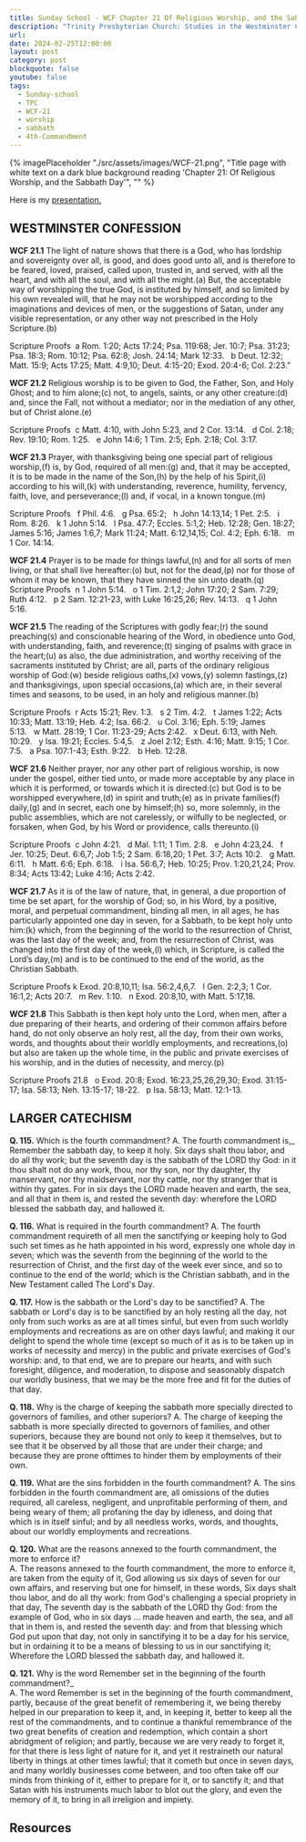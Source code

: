 ```yaml
---
title: Sunday School - WCF Chapter 21 Of Religious Worship, and the Sabbath Day
description: "Trinity Presbyterian Church: Studies in the Westminster Confession of Faith on Religious Worship, and the Sabbath Day"
url: 
date: 2024-02-25T12:00:00
layout: post
category: post
blockquote: false
youtube: false
tags:
  - Sunday-school
  - TPC
  - WCF-21
  - worship
  - sabbath
  - 4th-Commandment
---
```


{% imagePlaceholder "./src/assets/images/WCF-21.png", "Title page with white text on a dark blue background reading 'Chapter 21: Of Religious Worship, and the Sabbath Day'", "" %}

Here is my [presentation.](https://www.dropbox.com/scl/fi/tesssb2wdonpefqqn3cc5/2024-02-25-WCF-21.pdf?rlkey=owxocofxxxqw1dzhps2anl8au&dl=0)

## WESTMINSTER CONFESSION

**WCF 21.1** The light of nature shows that there is a God, who has lordship and sovereignty over all, is good, and does good unto all, and is therefore to be feared, loved, praised, called upon, trusted in, and served, with all the heart, and with all the soul, and with all the might.(a) But, the acceptable way of worshipping the true God, is instituted by himself, and so limited by his own revealed will, that he may not be worshipped according to the imaginations and devices of men, or the suggestions of Satan, under any visible representation, or any other way not prescribed in the Holy Scripture.(b)

Scripture Proofs  a Rom. 1:20; Acts 17:24; Psa. 119:68; Jer. 10:7; Psa. 31:23; Psa. 18:3; Rom. 10:12; Psa. 62:8; Josh. 24:14; Mark 12:33.   b Deut. 12:32; Matt. 15:9; Acts 17:25; Matt. 4:9,10; Deut. 4:15-20; Exod. 20:4-6; Col. 2:23.”

**WCF 21.2** Religious worship is to be given to God, the Father, Son, and Holy Ghost; and to him alone;(c) not, to angels, saints, or any other creature:(d) and, since the Fall, not without a mediator; nor in the mediation of any other, but of Christ alone.(e)

Scripture Proofs  c Matt. 4:10, with John 5:23, and 2 Cor. 13:14.   d Col. 2:18; Rev. 19:10; Rom. 1:25.   e John 14:6; 1 Tim. 2:5; Eph. 2:18; Col. 3:17.       

**WCF 21.3** Prayer, with thanksgiving being one special part of religious worship,(f) is, by God, required of all men:(g) and, that it may be accepted, it is to be made in the name of the Son,(h) by the help of his Spirit,(i) according to his will,(k) with understanding, reverence, humility, fervency, faith, love, and perseverance;(l) and, if vocal, in a known tongue.(m)

Scripture Proofs   f Phil. 4:6.   g Psa. 65:2;   h John 14:13,14; 1 Pet. 2:5.   i Rom. 8:26.   k 1 John 5:14.   l Psa. 47:7; Eccles. 5:1,2; Heb. 12:28; Gen. 18:27; James 5:16; James 1:6,7; Mark 11:24; Matt. 6:12,14,15; Col. 4:2; Eph. 6:18.   m 1 Cor. 14:14.
       
**WCF 21.4** Prayer is to be made for things lawful,(n) and for all sorts of men living, or that shall live hereafter:(o) but, not for the dead,(p) nor for those of whom it may be known, that they have sinned the sin unto death.(q)
Scripture Proofs  n 1 John 5:14.   o 1 Tim. 2:1,2; John 17:20; 2 Sam. 7:29; Ruth 4:12.   p 2 Sam. 12:21-23, with Luke 16:25,26; Rev. 14:13.   q 1 John 5:16.

**WCF 21.5** The reading of the Scriptures with godly fear;(r) the sound preaching(s) and conscionable hearing of the Word, in obedience unto God, with understanding, faith, and reverence;(t) singing of psalms with grace in the heart;(u) as also, the due administration, and worthy receiving of the sacraments instituted by Christ; are all, parts of the ordinary religious worship of God:(w) beside religious oaths,(x) vows,(y) solemn fastings,(z) and thanksgivings, upon special occasions,(a) which are, in their several times and seasons, to be used, in an holy and religious manner.(b)

Scripture Proofs  r Acts 15:21; Rev. 1:3.   s 2 Tim. 4:2.   t James 1:22; Acts 10:33; Matt. 13:19; Heb. 4:2; Isa. 66:2.   u Col. 3:16; Eph. 5:19; James 5:13.   w Matt. 28:19; 1 Cor. 11:23-29; Acts 2:42.   x Deut. 6:13, with Neh. 10:29.   y Isa. 19:21; Eccles. 5:4,5.   z Joel 2:12; Esth. 4:16; Matt. 9:15; 1 Cor. 7:5.   a Psa. 107:1-43; Esth. 9:22.   b Heb. 12:28.

**WCF 21.6** Neither prayer, nor any other part of religious worship, is now under the gospel, either tied unto, or made more acceptable by any place in which it is performed, or towards which it is directed:(c) but God is to be worshipped everywhere,(d) in spirit and truth;(e) as in private families(f) daily,(g) and in secret, each one by himself;(h) so, more solemnly, in the public assemblies, which are not carelessly, or wilfully to be neglected, or forsaken, when God, by his Word or providence, calls thereunto.(i)

Scripture Proofs  c John 4:21.   d Mal. 1:11; 1 Tim. 2:8.   e John 4:23,24.   f Jer. 10:25; Deut. 6:6,7; Job 1:5; 2 Sam. 6:18,20; 1 Pet. 3:7; Acts 10:2.   g Matt. 6:11.   h Matt. 6:6; Eph. 6:18.   i Isa. 56:6,7; Heb. 10:25; Prov. 1:20,21,24; Prov. 8:34; Acts 13:42; Luke 4:16; Acts 2:42.

**WCF 21.7** As it is of the law of nature, that, in general, a due proportion of time be set apart, for the worship of God; so, in his Word, by a positive, moral, and perpetual commandment, binding all men, in all ages, he has particularly appointed one day in seven, for a Sabbath, to be kept holy unto him:(k) which, from the beginning of the world to the resurrection of Christ, was the last day of the week; and, from the resurrection of Christ, was changed into the first day of the week,(l) which, in Scripture, is called the Lord’s day,(m) and is to be continued to the end of the world, as the Christian Sabbath.

Scripture Proofs k Exod. 20:8,10,11; Isa. 56:2,4,6,7.   l Gen. 2:2,3; 1 Cor. 16:1,2; Acts 20:7.   m Rev. 1:10.   n Exod. 20:8,10, with Matt. 5:17,18.

**WCF 21.8** This Sabbath is then kept holy unto the Lord, when men, after a due preparing of their hearts, and ordering of their common affairs before hand, do not only observe an holy rest, all the day, from their own works, words, and thoughts about their worldly employments, and recreations,(o) but also are taken up the whole time, in the public and private exercises of his worship, and in the duties of necessity, and mercy.(p)

Scripture Proofs 21.8   o Exod. 20:8; Exod. 16:23,25,26,29,30; Exod. 31:15-17; Isa. 58:13; Neh. 13:15-17; 18-22.   p Isa. 58:13; Matt. 12:1-13.

## LARGER CATECHISM

**Q. 115.** Which is the fourth commandment?
A. The fourth commandment is,_ Remember the sabbath day, to keep it holy. Six days shalt thou labor, and do all thy work; but the seventh day is the sabbath of the LORD thy God: in it thou shalt not do any work, thou, nor thy son, nor thy daughter, thy manservant, nor thy maidservant, nor thy cattle, nor thy stranger that is within thy gates. For in six days the LORD made heaven and earth, the sea, and all that in them is, and rested the seventh day: wherefore the LORD blessed the sabbath day, and hallowed it.

**Q. 116.** What is required in the fourth commandment?
A. The fourth commandment requireth of all men the sanctifying or keeping holy to God such set times as he hath appointed in his word, expressly one whole day in seven; which was the seventh from the beginning of the world to the resurrection of Christ, and the first day of the week ever since, and so to continue to the end of the world; which is the Christian sabbath, and in the New Testament called The Lord's Day.

**Q. 117.** How is the sabbath or the Lord's day to be sanctified?
A. The sabbath or Lord's day is to be sanctified by an holy resting all the day, not only from such works as are at all times sinful, but even from such worldly employments and recreations as are on other days lawful; and making it our delight to spend the whole time (except so much of it as is to be taken up in works of necessity and mercy) in the public and private exercises of God's worship: and, to that end, we are to prepare our hearts, and with such foresight, diligence, and moderation, to dispose and seasonably dispatch our worldly business, that we may be the more free and fit for the duties of that day.

**Q. 118.** Why is the charge of keeping the sabbath more specially directed to governors of families, and other superiors? 
A. The charge of keeping the sabbath is more specially directed to governors of families, and other superiors, because they are bound not only to keep it themselves, but to see that it be observed by all those that are under their charge; and because they are prone ofttimes to hinder them by employments of their own.

**Q. 119.** What are the sins forbidden in the fourth commandment?
A. The sins forbidden in the fourth commandment are, all omissions of the duties required, all careless, negligent, and unprofitable performing of them, and being weary of them; all profaning the day by idleness, and doing that which is in itself sinful; and by all needless works, words, and thoughts, about our worldly employments and recreations.

**Q. 120.** What are the reasons annexed to the fourth commandment, the more to enforce it?  
A. The reasons annexed to the fourth commandment, the more to enforce it, are taken from the equity of it, God allowing us six days of seven for our own affairs, and reserving but one for himself, in these words, Six days shalt thou labor, and do all thy work: from God's challenging a special propriety in that day, The seventh day is the sabbath of the LORD thy God: from the example of God, who in six days ... made heaven and earth, the sea, and all that in them is, and rested the seventh day: and from that blessing which God put upon that day, not only in sanctifying it to be a day for his service, but in ordaining it to be a means of blessing to us in our sanctifying it; Wherefore the LORD blessed the sabbath day, and hallowed it.

**Q. 121.** Why is the word Remember set in the beginning of the fourth commandment?_  
A. The word Remember is set in the beginning of the fourth commandment, partly, because of the great benefit of remembering it, we being thereby helped in our preparation to keep it, and, in keeping it, better to keep all the rest of the commandments, and to continue a thankful remembrance of the two great benefits of creation and redemption, which contain a short abridgment of religion; and partly, because we are very ready to forget it, for that there is less light of nature for it, and yet it restraineth our natural liberty in things at other times lawful; that it cometh but once in seven days, and many worldly businesses come between, and too often take off our minds from thinking of it, either to prepare for it, or to sanctify it; and that Satan with his instruments much labor to blot out the glory, and even the memory of it, to bring in all irreligion and impiety.

## Resources

